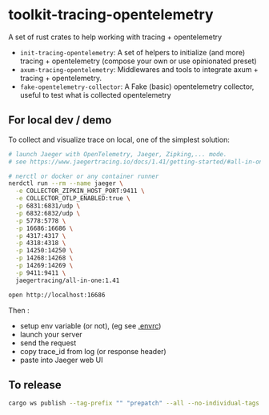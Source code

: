 # toolkit-tracing-opentelemetry

A set of rust crates to help working with tracing + opentelemetry

- `init-tracing-opentelemetry`: A set of helpers to initialize (and more) tracing + opentelemetry (compose your own or use opinionated preset)
- `axum-tracing-opentelemetry`: Middlewares and tools to integrate axum + tracing + opentelemetry.
- `fake-opentelemetry-collector`: A Fake (basic) opentelemetry collector, useful to test what is collected opentelemetry

## For local dev / demo

To collect and visualize trace on local, one of the simplest solution:

```sh
# launch Jaeger with OpenTelemetry, Jaeger, Zipking,... mode.
# see https://www.jaegertracing.io/docs/1.41/getting-started/#all-in-one

# nerctl or docker or any container runner
nerdctl run --rm --name jaeger \
  -e COLLECTOR_ZIPKIN_HOST_PORT:9411 \
  -e COLLECTOR_OTLP_ENABLED:true \
  -p 6831:6831/udp \
  -p 6832:6832/udp \
  -p 5778:5778 \
  -p 16686:16686 \
  -p 4317:4317 \
  -p 4318:4318 \
  -p 14250:14250 \
  -p 14268:14268 \
  -p 14269:14269 \
  -p 9411:9411 \
  jaegertracing/all-in-one:1.41

open http://localhost:16686
```

Then :

- setup env variable (or not), (eg see [.envrc](.envrc))
- launch your server
- send the request
- copy trace_id from log (or response header)
- paste into Jaeger web UI

## To release

```sh
cargo ws publish --tag-prefix "" "prepatch" --all --no-individual-tags
```
